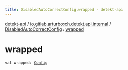 ```yaml
---
title: DisabledAutoCorrectConfig.wrapped - detekt-api
---
```


[detekt-api](../../index.html) / [io.gitlab.arturbosch.detekt.api.internal](../index.html) / [DisabledAutoCorrectConfig](index.html) / [wrapped](./wrapped.html)

# wrapped

`val wrapped: `[`Config`](../../io.gitlab.arturbosch.detekt.api/-config/index.html)
